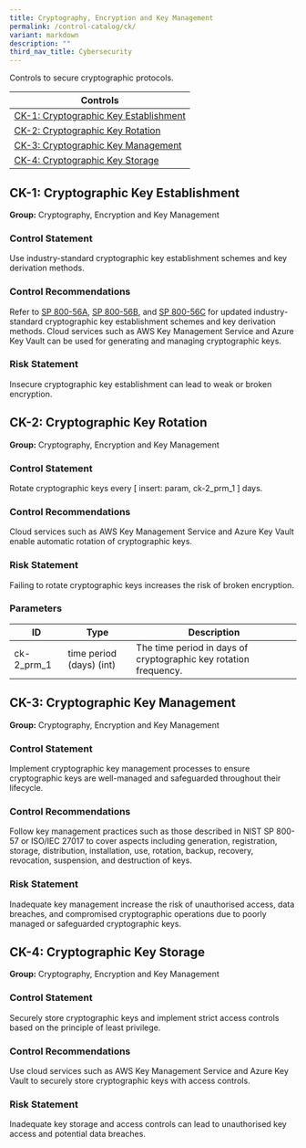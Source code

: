```yaml
---
title: Cryptography, Encryption and Key Management
permalink: /control-catalog/ck/
variant: markdown
description: ""
third_nav_title: Cybersecurity
---
```

Controls to secure cryptographic protocols.

| Controls                                                                       |
| ------------------------------------------------------------------------------ |
| [CK-1: Cryptographic Key Establishment](#ck-1-cryptographic-key-establishment) |
| [CK-2: Cryptographic Key Rotation](#ck-2-cryptographic-key-rotation)           |
| [CK-3: Cryptographic Key Management](#ck-3-cryptographic-key-management)       |
| [CK-4: Cryptographic Key Storage](#ck-4-cryptographic-key-storage)             |

## CK-1: Cryptographic Key Establishment

**Group:** Cryptography, Encryption and Key Management

### Control Statement

Use industry-standard cryptographic key establishment schemes and key derivation methods.

### Control Recommendations

Refer to [SP 800-56A](https://doi.org/10.6028/NIST.SP.800-56Ar3), [SP 800-56B](https://doi.org/10.6028/NIST.SP.800-56Br2), and [SP 800-56C](https://doi.org/10.6028/NIST.SP.800-56Cr2) for updated industry-standard cryptographic key establishment schemes and key derivation methods. Cloud services such as AWS Key Management Service and Azure Key Vault can be used for generating and managing cryptographic keys.

### Risk Statement

Insecure cryptographic key establishment can lead to weak or broken encryption.

## CK-2: Cryptographic Key Rotation

**Group:** Cryptography, Encryption and Key Management

### Control Statement

Rotate cryptographic keys every [ insert: param, ck-2_prm_1 ] days.

### Control Recommendations

Cloud services such as AWS Key Management Service and Azure Key Vault enable automatic rotation of cryptographic keys.

### Risk Statement

Failing to rotate cryptographic keys increases the risk of broken encryption.

### Parameters

| ID         | Type                     | Description                                                      |
| ---------- | ------------------------ | ---------------------------------------------------------------- |
| ck-2_prm_1 | time period (days) (int) | The time period in days of cryptographic key rotation frequency. |

## CK-3: Cryptographic Key Management

**Group:** Cryptography, Encryption and Key Management

### Control Statement

Implement cryptographic key management processes to ensure cryptographic keys are well-managed and safeguarded throughout their lifecycle.

### Control Recommendations

Follow key management practices such as those described in NIST SP 800-57 or ISO/IEC 27017 to cover aspects including generation, registration, storage, distribution, installation, use, rotation, backup, recovery, revocation, suspension, and destruction of keys.

### Risk Statement

Inadequate key management increase the risk of unauthorised access, data breaches, and compromised cryptographic operations due to poorly managed or safeguarded cryptographic keys.

## CK-4: Cryptographic Key Storage

**Group:** Cryptography, Encryption and Key Management

### Control Statement

Securely store cryptographic keys and implement strict access controls based on the principle of least privilege.

### Control Recommendations

Use cloud services such as AWS Key Management Service and Azure Key Vault to securely store cryptographic keys with access controls.

### Risk Statement

Inadequate key storage and access controls can lead to unauthorised key access and potential data breaches.